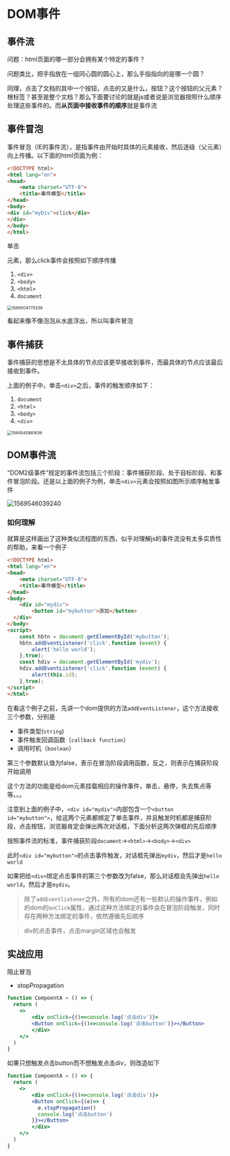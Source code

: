 # DOM事件

## 事件流

问题：html页面的哪一部分会拥有某个特定的事件？

问题类比，把手指放在一组同心圆的圆心上，那么手指指向的是哪一个圆？

同理，点击了文档的其中一个按钮，点击的又是什么，按钮？这个按钮的父元素？<html>根标签？甚至是整个文档？那么下面要讨论的就是js或者说是浏览器按照什么顺序处理这些事件的。而**从页面中接收事件的顺序**就是事件流

## 事件冒泡

事件冒泡（IE的事件流），是指事件由开始时具体的元素接收，然后逐级（父元素）向上传播。以下面的html页面为例：

```html
<!DOCTYPE html>
<html lang="en">
<head>
	<meta charset="UTF-8">
	<title>事件模型</title>
</head>
<body>
<div id="myDiv">click</div>
</div>
</body>
</html>
```

单击<div>元素，那么click事件会按照如下顺序传播

1. `<div>`
2. `<body>`
3. `<html>`
4. `document`

<img src="assets/1569504775236.png" alt="1569504775236" style="zoom:67%;" />

看起来像不像泡泡从水底浮出，所以叫事件冒泡

## 事件捕获

事件捕获的思想是不太具体的节点应该更早接收到事件，而最具体的节点应该最后接收到事件。

上面的例子中，单击`<div>`之后，事件的触发顺序如下：

1. `document`
2. `<html>`
3. `<body>`
4. `<div>`

<img src="assets/1569545861636.png" alt="1569545861636" style="zoom:67%;" />

## DOM事件流

“DOM2级事件”规定的事件流包括三个阶段：事件捕获阶段、处于目标阶段、和事件冒泡阶段。还是以上面的例子为例，单击`<div>`元素会按照如图所示顺序触发事件

![1569546039240](assets/1569546039240.png)

### 如何理解

就算是这样画出了这种类似流程图的东西，似乎对理解js的事件流没有太多实质性的帮助，来看一个例子

```html
<!DOCTYPE html>
<html lang="en">
<head>
	<meta charset="UTF-8">
	<title>事件模型</title>
</head>
<body>
	<div id="mydiv">
		<button id="mybutton">添加</button>
  </div>
</body>
<script>
	const hbtn = document.getElementById('mybutton');
	hbtn.addEventListener('click',function (event) {
		alert('hello world');
	},true);
	const hdiv = document.getElementById('mydiv');
	hdiv.addEventListener('click',function (event) {
		alert(this.id);
	},true);
</script>
</html>
```

在看这个例子之前，先讲一个dom提供的方法`addEventListener`，这个方法接收三个参数，分别是

- 事件类型(`string`)
- 事件触发回调函数（`callback function`）
- 调用时机（`boolean`）

第三个参数默认值为false，表示在冒泡阶段调用函数，反之，则表示在捕获阶段开始调用

这个方法的功能是给dom元素挂载相应的操作事件，单击，悬停，失去焦点等等。。。

注意到上面的例子中，`<div id="mydiv">`内部包含一个`<button id="mybutton">`，给这两个元素都绑定了单击事件，并且触发时机都是捕获阶段，点击按钮，浏览器肯定会弹出两次对话框，下面分析这两次弹框的先后顺序

按照事件流的标准，事件捕获阶段`document`->`<html>`->`<body>`->`<div>`

此时`<div id="mybutton">`的点击事件触发，对话框先弹出`mydiv`，然后才是`hello world`

如果把给`<div>`绑定点击事件的第三个参数改为false，那么对话框会先弹出`hello world`，然后才是`mydiv`。

> 除了`addEventlistener`之外，所有的dom还有一些默认的操作事件，例如的dom的`onClick`属性，通过这种方法绑定的事件会在冒泡阶段触发，同时存在两种方法绑定的事件，依然遵循先后顺序

>div的点击事件，点击margin区域也会触发

## 实战应用

阻止冒泡

- stopPropagation

```jsx
function CompoentA = () => {
  return (
    <>
    	<div onClick={()=>console.log('点击div')}>
      	<Button onClick={()=>console.log('点击button')}></Button>
    	</div>
    </>
  )
}
```

如果只想触发点击button而不想触发点击div，则改造如下

```jsx
function CompoentA = () => {
  return (
    <>
    	<div onClick={()=>console.log('点击div')}>
      	<Button onClick={(e)=> {
          e.stopPropagation()
          console.log('点击button')
        }}></Button>
    	</div>
    </>
  )
}
```

